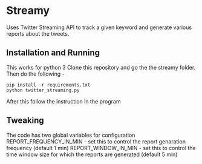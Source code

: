 # Streamy
Uses Twitter Streaming API to track a given keyword and generate various reports about the tweets.

## Installation and Running
This works for python 3
Clone this repository and go the the streamy folder. Then do the following -
```
pip install -r requirements.txt
python twitter_streaming.py
```
After this follow the instruction in the program

## Tweaking
The code has two global variables for configuration
REPORT_FREQUENCY_IN_MIN - set this to control the report genaration frequency (default 1 min)
REPORT_WINDOW_IN_MIN  - set this to control the time window size for which the reports are generated (default 5 min)
